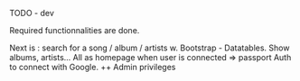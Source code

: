 TODO - dev

Required functionnalities are done.

Next is :
search for a song / album / artists w. Bootstrap - Datatables. 
Show albums, artists... All as homepage when user is connected 
=> passport Auth to connect with Google. ++ Admin privileges